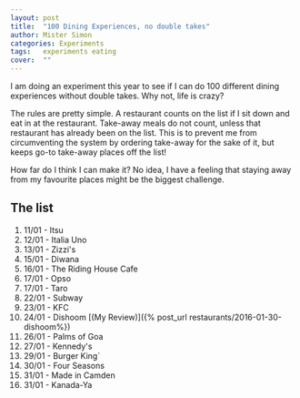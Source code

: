 ```yaml
---
layout: post
title:  "100 Dining Experiences, no double takes"
author: Mister Simon
categories: Experiments
tags:	experiments eating
cover:  ""
---
```


I am doing an experiment this year to see if I can do 100 different dining experiences without double takes. Why not, life is crazy? 

The rules are pretty simple. A restaurant counts on the list if I sit down and eat in at the restaurant. Take-away meals do not count, unless that restaurant has already been on the list. This is to prevent me from circumventing the system by ordering take-away for the sake of it, but keeps go-to take-away places off the list! 

How far do I think I can make it? No idea, I have a feeling that staying away from my favourite places might be the biggest challenge.

## The list 

1. 11/01 - Itsu
2. 12/01 - Italia Uno
3. 13/01 - Zizzi's
4. 15/01 - Diwana
5. 16/01 - The Riding House Cafe
6. 17/01 - Opso
7. 17/01 - Taro
9. 22/01 - Subway
10. 23/01 - KFC
12. 24/01 - Dishoom [(My Review)]({% post_url restaurants/2016-01-30-dishoom%})
13. 26/01 - Palms of Goa
14. 27/01 - Kennedy's
15. 29/01 - Burger King`
16. 30/01 - Four Seasons
17. 31/01 - Made in Camden
18. 31/01 - Kanada-Ya
